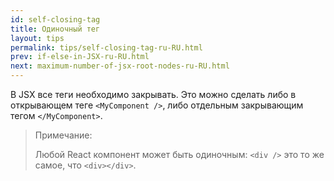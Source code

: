 ```yaml
---
id: self-closing-tag
title: Одиночный тег
layout: tips
permalink: tips/self-closing-tag-ru-RU.html
prev: if-else-in-JSX-ru-RU.html
next: maximum-number-of-jsx-root-nodes-ru-RU.html
---
```


В JSX все теги необходимо закрывать. Это можно сделать либо в открывающем теге `<MyComponent />`, либо отдельным закрывающим тегом `</MyComponent>`.

> Примечание:
>
> Любой React компонент может быть одиночным: `<div />` это то же самое, что `<div></div>`.

